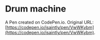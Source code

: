 # Drum machine

A Pen created on CodePen.io. Original URL: [https://codepen.io/isaintly/pen/VwWKybm](https://codepen.io/isaintly/pen/VwWKybm).


